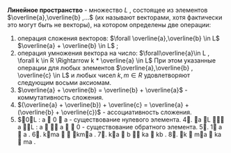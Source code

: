 **Линейное пространство** - множество $L$ , состоящее из элементов $\overline{a},\overline{b} ,...$ (их называют векторами, хотя фактически это могут быть не векторы),
на котором определены две операции:
1) операция сложения векторов: $\forall \overline{a},\overline{b} \in L$ $\overline{a} + \overline{b} \in L$ ;
2) операция умножения вектора на число: $\forall\overline{a}\in L , \forall k \in R \Rightarrow k * \overline{a} \in L$ 
При этом указанные операции для любых элементов $\overline{a},\overline{b} , \overline{c} \in L$ и любых чисел $k,m\in R$
удовлетворяют следующим восьми аксиомам.
1) $\overline{a} + \overline{b} = \overline{b} + \overline{a}$ - коммутативность сложения.
2) $(\overline{a} + \overline{b}) + \overline{c} = \overline{a} + (\overline{b} + \overline{c})$ - ассоциативность сложения.
3) $0L : a  0  a - существование нулевого элемента.
4. a L  a L : a   a   0 - существование обратного элемента.
5. 1 a  a .
6. kma   kma .
7. ka  b  ka  kb .
8. k  ma  ka  ma .